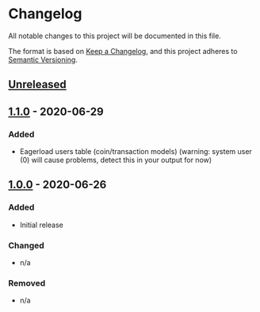 # Changelog
All notable changes to this project will be documented in this file.

The format is based on [Keep a Changelog](https://keepachangelog.com/en/1.0.0/),
and this project adheres to [Semantic Versioning](https://semver.org/spec/v2.0.0.html).

## [Unreleased]

## [1.1.0] - 2020-06-29
### Added
- Eagerload users table (coin/transaction models) (warning: system user (0) will cause problems, detect this in your output for now)

## [1.0.0] - 2020-06-26
### Added
- Initial release

### Changed
- n/a

### Removed
- n/a

[Unreleased]: https://github.com/mechawrench/laracoins/compare/v1.1.0...HEAD
[1.1.0]: https://github.com/mechawrench/laracoins/compare/v1.0.0...v1.1.0
[1.0.0]: https://github.com/mechawrench/laracoins/releases/tag/v1.0.0
